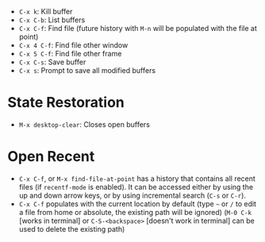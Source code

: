 - `C-x k`: Kill buffer
- `C-x C-b`: List buffers
- `C-x C-f`: Find file (future history with `M-n` will be populated with the file at point)
- `C-x 4 C-f`: Find file other window
- `C-x 5 C-f`: Find file other frame
- `C-x C-s`: Save buffer
- `C-x s`: Prompt to save all modified buffers

# State Restoration

- `M-x desktop-clear`: Closes open buffers

# Open Recent

- `C-x C-f`, or `M-x find-file-at-point` has a history that contains all recent files (if `recentf-mode` is enabled). It can be accessed either by using the up and down arrow keys, or by using incremental search (`C-s` or `C-r`).
- `C-x C-f` populates with the current location by default (type `~` or `/` to edit a file from home or absolute, the existing path will be ignored) (`M-0 C-k` [works in terminal] or `C-S-<backspace>` [doesn't work in terminal] can be used to delete the existing path)
